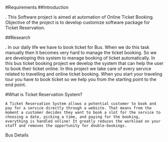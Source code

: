 
#Requirements
##Introduction

   . This Software project is aimed at automation of Online Ticket Booking. Objective of the project is to develop customize software package for Ticket Reservation.

##Research

   . In our daily life we have to book ticket for Bus. When we do this task manually then it becomes very hard to manage the ticket booking. So we are developing this system to manage booking of ticket automatically.
    In this bus ticket booking project we develop the system that can help the user to book their ticket online.
    In this project we take care of every service related to travelling and online ticket booking. When you start your traveling tour you have to book ticket so we help you from the starting point to the end point.

#What is Ticket Reservation System?

    A Ticket Reservation System allows a potential customer to book and pay for a service directly through a website. That means from the moment a customer decides they want to book a slot for the service to choosing a date, picking a time, and paying for the booking, everything is handled online! It greatly reduces the workload on your staff and removes the opportunity for double-bookings.

Bus Details
